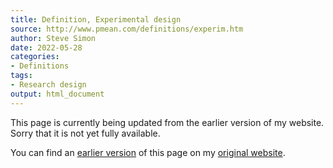 ```yaml
---
title: Definition, Experimental design
source: http://www.pmean.com/definitions/experim.htm
author: Steve Simon
date: 2022-05-28
categories:
- Definitions
tags:
- Research design
output: html_document
---
```


This page is currently being updated from the earlier version of my website. Sorry that it is not yet fully available.

<!---More--->


You can find an [earlier version][sim1] of this page on my [original website][sim2].

[sim1]: http://www.pmean.com/definitions/experim.htm
[sim2]: http://www.pmean.com/original_site.html
